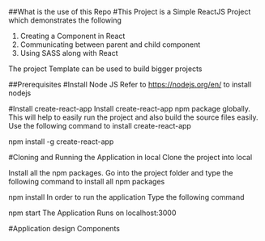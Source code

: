 ##What is the use of this Repo
#This Project is a Simple ReactJS Project which demonstrates the following

1. Creating a Component in React
2. Communicating between parent and child component
3. Using SASS along with React

The project Template can be used to build bigger projects

##Prerequisites
#Install Node JS
Refer to https://nodejs.org/en/ to install nodejs

#Install create-react-app
Install create-react-app npm package globally. This will help to easily run the project and also build the source files easily. Use the following command to install create-react-app

npm install -g create-react-app

#Cloning and Running the Application in local
Clone the project into local

Install all the npm packages. Go into the project folder and type the following command to install all npm packages

npm install
In order to run the application Type the following command

npm start
The Application Runs on localhost:3000

#Application design
Components
